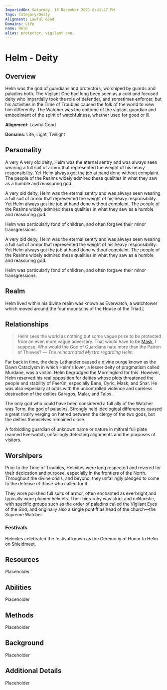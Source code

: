 ```yaml
---
ImportedOn: Saturday, 18 December 2021 8:41:47 PM
Tags: Category/Deity
Alignment: Lawful Good
Domains: Life
name: Helm
alias: protector, vigilant one, 
---
```

# Helm - Deity
## Overview
Helm was the god of guardians and protectors, worshiped by guards and paladins both. The Vigilant One had long been seen as a cold and focused deity who impartially took the role of defender, and sometimes enforcer, but his activities in the Time of Troubles caused the folk of the world to view him differently. The Watcher was the epitome of the vigilant guardian and embodiment of the spirit of watchfulness, whether used for good or ill.

**Alignment**: Lawful Good

**Domains**: Life, Light, Twilight

## Personality
A very A very old deity, Helm was the eternal sentry and was always seen wearing a full suit of armor that represented the weight of his heavy responsibility. Yet Helm always got the job at hand done without complaint. The people of the Realms widely admired these qualities in what they saw as a humble and reassuring god.

A very old deity, Helm was the eternal sentry and was always seen wearing a full suit of armor that represented the weight of his heavy responsibility. Yet Helm always got the job at hand done without complaint. The people of the Realms widely admired these qualities in what they saw as a humble and reassuring god.

Helm was particularly fond of children, and often forgave their minor transgressions.

A very old deity, Helm was the eternal sentry and was always seen wearing a full suit of armor that represented the weight of his heavy responsibility. Yet Helm always got the job at hand done without complaint. The people of the Realms widely admired these qualities in what they saw as a humble and reassuring god.

Helm was particularly fond of children, and often forgave their minor transgressions.
## Realm
Helm lived within his divine realm was known as Everwatch, a watchtower which moved around the four mountains of the House of the Triad.[

## Relationships

> Helm sees the world as nothing but some vague prize to be protected from an even more vague adversary. That would have to be [Mask](https://forgottenrealms.fandom.com/wiki/Mask "Mask"), I suppose. Who would the God of Guardians hate more than the Patron of Thieves?
— *The reincarnated Mystra regarding Helm.*

Far back in time, the deity Lathander caused a divine purge known as the Dawn Cataclysm in which Helm's lover, a lesser deity of pragmatism called Murdane, was a victim. Helm begrudged the Morninglord for this. However, Helm reserved his real opposition for deities whose plots threatened the people and stability of Faerûn, especially Bane, Cyric, Mask, and Shar. He was also especially at odds with the uncontrolled violence and careless destruction of the deities Garagos, Malar, and Talos.

The only god who could have been considered a full ally of the Watcher was Torm, the god of paladins. Strongly held ideological differences caused a great rivalry verging on hatred between the clergy of the two gods, but the deities themselves remained close.

A forbidding guardian of unknown name or nature in mithral full plate manned Everwatch, unfailingly detecting alignments and the purposes of visitors.

## Worshipers

Prior to the Time of Troubles, Helmites were long respected and revered for their dedication and purpose, especially in the frontiers of the North. Throughout the divine crisis, and beyond, they unfailingly pledged to come to the defense of those who called for it.

They wore polished full suits of armor, often enchanted as everbright,and typically wore plumed helmets. Their hierarchy was strict and militaristic, with specific groups such as the order of paladins called the Vigilant Eyes of the God, and originally also a single pontiff as head of the church—the Supreme Watcher. 

### Festivals 

Helmites celebrated the festival known as the Ceremony of Honor to Helm on Shieldmeet.

## Resources
Placeholder

## Abilities
Placeholder

## Methods
Placeholder

## Background
Placeholder

## Additional Details
Placeholder


